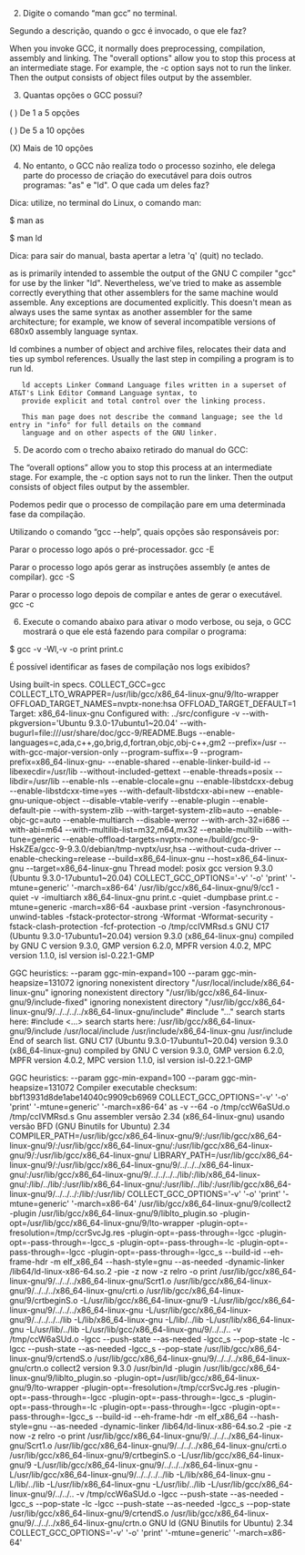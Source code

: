 2. Digite o comando “man gcc” no terminal.

Segundo a descrição, quando o gcc é invocado, o que ele faz?

When you invoke GCC, it normally does preprocessing, compilation, assembly and linking.  The "overall options" allow
       you to stop this process at an intermediate stage.  For example, the -c option says not to run the linker.  Then the
       output consists of object files output by the assembler.

3. Quantas opções o GCC possui?

( ) De 1 a 5 opções

( ) De 5 a 10 opções

(X) Mais de 10 opções

4. No entanto, o GCC não realiza todo o processo sozinho, ele delega parte do processo de criação do executável para dois outros programas: "as" e "ld". O que cada um deles faz?

Dica: utilize, no terminal do Linux, o comando man:

$ man as

$ man ld

Dica: para sair do manual, basta apertar a letra 'q' (quit) no teclado.

as is primarily intended to assemble the output of the GNU C compiler "gcc" for use by the linker "ld".
       Nevertheless, we've tried to make as assemble correctly everything that other assemblers for the same machine would
       assemble.  Any exceptions are documented explicitly.  This doesn't mean as always uses the same syntax as another
       assembler for the same architecture; for example, we know of several incompatible versions of 680x0 assembly
       language syntax.

ld combines a number of object and archive files, relocates their data and ties up symbol references. Usually the
       last step in compiling a program is to run ld.

       ld accepts Linker Command Language files written in a superset of AT&T's Link Editor Command Language syntax, to
       provide explicit and total control over the linking process.

       This man page does not describe the command language; see the ld entry in "info" for full details on the command
       language and on other aspects of the GNU linker.


5. De acordo com o trecho abaixo retirado do manual do GCC:

The “overall options” allow you to stop this process at an intermediate stage.  For example, the -c option says not to run the linker.  Then the output consists of object files output by the assembler.

Podemos pedir que o processo de compilação pare em uma determinada fase da compilação.

Utilizando o comando “gcc --help”, quais opções são responsáveis por:

Parar o processo logo após o pré-processador. gcc -E

Parar o processo logo após gerar as instruções assembly (e antes de compilar). gcc -S

Parar o processo logo depois de compilar e antes de gerar o executável. gcc -c

6. Execute o comando abaixo para ativar o modo verbose, ou seja, o GCC mostrará o que ele está fazendo para compilar o programa:

$ gcc -v  -Wl,-v  -o print  print.c

É possível identificar as fases de compilação nos logs exibidos?

Using built-in specs.
COLLECT_GCC=gcc
COLLECT_LTO_WRAPPER=/usr/lib/gcc/x86_64-linux-gnu/9/lto-wrapper
OFFLOAD_TARGET_NAMES=nvptx-none:hsa
OFFLOAD_TARGET_DEFAULT=1
Target: x86_64-linux-gnu
Configured with: ../src/configure -v --with-pkgversion='Ubuntu 9.3.0-17ubuntu1~20.04' --with-bugurl=file:///usr/share/doc/gcc-9/README.Bugs --enable-languages=c,ada,c++,go,brig,d,fortran,objc,obj-c++,gm2 --prefix=/usr --with-gcc-major-version-only --program-suffix=-9 --program-prefix=x86_64-linux-gnu- --enable-shared --enable-linker-build-id --libexecdir=/usr/lib --without-included-gettext --enable-threads=posix --libdir=/usr/lib --enable-nls --enable-clocale=gnu --enable-libstdcxx-debug --enable-libstdcxx-time=yes --with-default-libstdcxx-abi=new --enable-gnu-unique-object --disable-vtable-verify --enable-plugin --enable-default-pie --with-system-zlib --with-target-system-zlib=auto --enable-objc-gc=auto --enable-multiarch --disable-werror --with-arch-32=i686 --with-abi=m64 --with-multilib-list=m32,m64,mx32 --enable-multilib --with-tune=generic --enable-offload-targets=nvptx-none=/build/gcc-9-HskZEa/gcc-9-9.3.0/debian/tmp-nvptx/usr,hsa --without-cuda-driver --enable-checking=release --build=x86_64-linux-gnu --host=x86_64-linux-gnu --target=x86_64-linux-gnu
Thread model: posix
gcc version 9.3.0 (Ubuntu 9.3.0-17ubuntu1~20.04) 
COLLECT_GCC_OPTIONS='-v' '-o' 'print' '-mtune=generic' '-march=x86-64'
 /usr/lib/gcc/x86_64-linux-gnu/9/cc1 -quiet -v -imultiarch x86_64-linux-gnu print.c -quiet -dumpbase print.c -mtune=generic -march=x86-64 -auxbase print -version -fasynchronous-unwind-tables -fstack-protector-strong -Wformat -Wformat-security -fstack-clash-protection -fcf-protection -o /tmp/ccIVMRsd.s
GNU C17 (Ubuntu 9.3.0-17ubuntu1~20.04) version 9.3.0 (x86_64-linux-gnu)
        compiled by GNU C version 9.3.0, GMP version 6.2.0, MPFR version 4.0.2, MPC version 1.1.0, isl version isl-0.22.1-GMP

GGC heuristics: --param ggc-min-expand=100 --param ggc-min-heapsize=131072
ignoring nonexistent directory "/usr/local/include/x86_64-linux-gnu"
ignoring nonexistent directory "/usr/lib/gcc/x86_64-linux-gnu/9/include-fixed"
ignoring nonexistent directory "/usr/lib/gcc/x86_64-linux-gnu/9/../../../../x86_64-linux-gnu/include"
#include "..." search starts here:
#include <...> search starts here:
 /usr/lib/gcc/x86_64-linux-gnu/9/include
 /usr/local/include
 /usr/include/x86_64-linux-gnu
 /usr/include
End of search list.
GNU C17 (Ubuntu 9.3.0-17ubuntu1~20.04) version 9.3.0 (x86_64-linux-gnu)
        compiled by GNU C version 9.3.0, GMP version 6.2.0, MPFR version 4.0.2, MPC version 1.1.0, isl version isl-0.22.1-GMP

GGC heuristics: --param ggc-min-expand=100 --param ggc-min-heapsize=131072
Compiler executable checksum: bbf13931d8de1abe14040c9909cb6969
COLLECT_GCC_OPTIONS='-v' '-o' 'print' '-mtune=generic' '-march=x86-64'
 as -v --64 -o /tmp/ccW6aSUd.o /tmp/ccIVMRsd.s
Gnu assembler versão 2.34 (x86_64-linux-gnu) usando versão BFD (GNU Binutils for Ubuntu) 2.34
COMPILER_PATH=/usr/lib/gcc/x86_64-linux-gnu/9/:/usr/lib/gcc/x86_64-linux-gnu/9/:/usr/lib/gcc/x86_64-linux-gnu/:/usr/lib/gcc/x86_64-linux-gnu/9/:/usr/lib/gcc/x86_64-linux-gnu/
LIBRARY_PATH=/usr/lib/gcc/x86_64-linux-gnu/9/:/usr/lib/gcc/x86_64-linux-gnu/9/../../../x86_64-linux-gnu/:/usr/lib/gcc/x86_64-linux-gnu/9/../../../../lib/:/lib/x86_64-linux-gnu/:/lib/../lib/:/usr/lib/x86_64-linux-gnu/:/usr/lib/../lib/:/usr/lib/gcc/x86_64-linux-gnu/9/../../../:/lib/:/usr/lib/
COLLECT_GCC_OPTIONS='-v' '-o' 'print' '-mtune=generic' '-march=x86-64'
 /usr/lib/gcc/x86_64-linux-gnu/9/collect2 -plugin /usr/lib/gcc/x86_64-linux-gnu/9/liblto_plugin.so -plugin-opt=/usr/lib/gcc/x86_64-linux-gnu/9/lto-wrapper -plugin-opt=-fresolution=/tmp/ccrSvcJg.res -plugin-opt=-pass-through=-lgcc -plugin-opt=-pass-through=-lgcc_s -plugin-opt=-pass-through=-lc -plugin-opt=-pass-through=-lgcc -plugin-opt=-pass-through=-lgcc_s --build-id --eh-frame-hdr -m elf_x86_64 --hash-style=gnu --as-needed -dynamic-linker /lib64/ld-linux-x86-64.so.2 -pie -z now -z relro -o print /usr/lib/gcc/x86_64-linux-gnu/9/../../../x86_64-linux-gnu/Scrt1.o /usr/lib/gcc/x86_64-linux-gnu/9/../../../x86_64-linux-gnu/crti.o /usr/lib/gcc/x86_64-linux-gnu/9/crtbeginS.o -L/usr/lib/gcc/x86_64-linux-gnu/9 -L/usr/lib/gcc/x86_64-linux-gnu/9/../../../x86_64-linux-gnu -L/usr/lib/gcc/x86_64-linux-gnu/9/../../../../lib -L/lib/x86_64-linux-gnu -L/lib/../lib -L/usr/lib/x86_64-linux-gnu -L/usr/lib/../lib -L/usr/lib/gcc/x86_64-linux-gnu/9/../../.. -v /tmp/ccW6aSUd.o -lgcc --push-state --as-needed -lgcc_s --pop-state -lc -lgcc --push-state --as-needed -lgcc_s --pop-state /usr/lib/gcc/x86_64-linux-gnu/9/crtendS.o /usr/lib/gcc/x86_64-linux-gnu/9/../../../x86_64-linux-gnu/crtn.o
collect2 version 9.3.0
/usr/bin/ld -plugin /usr/lib/gcc/x86_64-linux-gnu/9/liblto_plugin.so -plugin-opt=/usr/lib/gcc/x86_64-linux-gnu/9/lto-wrapper -plugin-opt=-fresolution=/tmp/ccrSvcJg.res -plugin-opt=-pass-through=-lgcc -plugin-opt=-pass-through=-lgcc_s -plugin-opt=-pass-through=-lc -plugin-opt=-pass-through=-lgcc -plugin-opt=-pass-through=-lgcc_s --build-id --eh-frame-hdr -m elf_x86_64 --hash-style=gnu --as-needed -dynamic-linker /lib64/ld-linux-x86-64.so.2 -pie -z now -z relro -o print /usr/lib/gcc/x86_64-linux-gnu/9/../../../x86_64-linux-gnu/Scrt1.o /usr/lib/gcc/x86_64-linux-gnu/9/../../../x86_64-linux-gnu/crti.o /usr/lib/gcc/x86_64-linux-gnu/9/crtbeginS.o -L/usr/lib/gcc/x86_64-linux-gnu/9 -L/usr/lib/gcc/x86_64-linux-gnu/9/../../../x86_64-linux-gnu -L/usr/lib/gcc/x86_64-linux-gnu/9/../../../../lib -L/lib/x86_64-linux-gnu -L/lib/../lib -L/usr/lib/x86_64-linux-gnu -L/usr/lib/../lib -L/usr/lib/gcc/x86_64-linux-gnu/9/../../.. -v /tmp/ccW6aSUd.o -lgcc --push-state --as-needed -lgcc_s --pop-state -lc -lgcc --push-state --as-needed -lgcc_s --pop-state /usr/lib/gcc/x86_64-linux-gnu/9/crtendS.o /usr/lib/gcc/x86_64-linux-gnu/9/../../../x86_64-linux-gnu/crtn.o
GNU ld (GNU Binutils for Ubuntu) 2.34
COLLECT_GCC_OPTIONS='-v' '-o' 'print' '-mtune=generic' '-march=x86-64'

